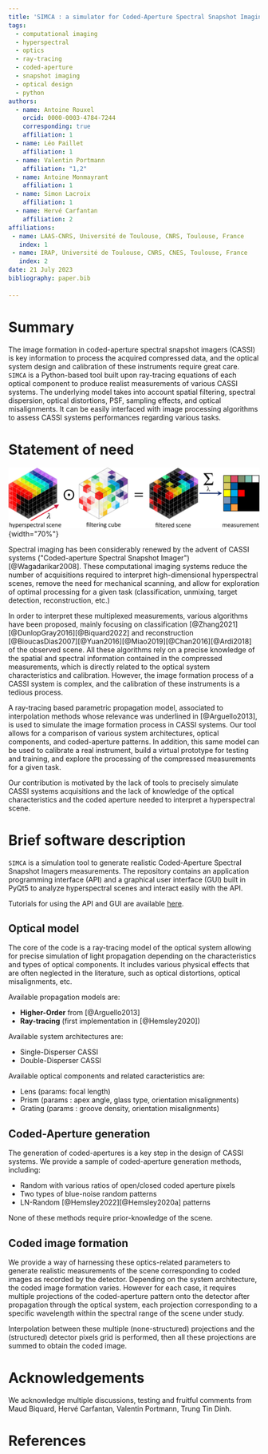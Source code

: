 ```yaml
---
title: 'SIMCA : a simulator for Coded-Aperture Spectral Snapshot Imaging (CASSI)'
tags:
  - computational imaging
  - hyperspectral
  - optics
  - ray-tracing
  - coded-aperture
  - snapshot imaging
  - optical design
  - python
authors:
  - name: Antoine Rouxel
    orcid: 0000-0003-4784-7244
    corresponding: true 
    affiliation: 1
  - name: Léo Paillet
    affiliation: 1
  - name: Valentin Portmann
    affiliation: "1,2"
  - name: Antoine Monmayrant
    affiliation: 1
  - name: Simon Lacroix
    affiliation: 1
  - name: Hervé Carfantan
    affiliation: 2
affiliations:
 - name: LAAS-CNRS, Université de Toulouse, CNRS, Toulouse, France
   index: 1
 - name: IRAP, Université de Toulouse, CNRS, CNES, Toulouse, France
   index: 2
date: 21 July 2023
bibliography: paper.bib

---
```


# Summary

The image formation in coded-aperture spectral snapshot imagers (CASSI) is key information to process the acquired compressed data, and the optical system design and calibration of these instruments require great care.  
`SIMCA` is a Python-based tool built upon ray-tracing equations of each optical component to produce realist measurements of various CASSI systems.
The underlying model takes into account spatial filtering, spectral dispersion, optical distortions, PSF, sampling effects, and optical misalignments.
It can be easily interfaced with image processing algorithms to assess CASSI systems performances regarding various tasks.

# Statement of need
![Working principle of a Double-Disperser CASSI.\label{fig:DD-CASSI}](DD-CASSI.png){width="70%"}

Spectral imaging has been considerably renewed by the advent of CASSI systems ("Coded-aperture Spectral Snapshot Imager") [@Wagadarikar2008]. 
These computational imaging systems reduce the number of acquisitions required to interpret high-dimensional hyperspectral scenes, remove the need for mechanical scanning, and allow for exploration of optimal processing for a given task (classification, unmixing, target detection, reconstruction, etc.) 


In order to interpret these multiplexed measurements, various algorithms have been proposed, mainly focusing on classification [@Zhang2021][@DunlopGray2016][@Biquard2022] and reconstruction [@BioucasDias2007][@Yuan2016][@Miao2019][@Chan2016][@Ardi2018] of the observed scene.
All these algorithms rely on a precise knowledge of the spatial and spectral information contained in the compressed measurements, which is directly related to the optical system characteristics and calibration.
However, the image formation process of a CASSI system is complex, and the calibration of these instruments is a tedious process.

A ray-tracing based parametric propagation model, associated to interpolation methods whose relevance was underlined in [@Arguello2013], is used to simulate the image formation process in CASSI systems.
Our tool allows for a comparison of various system architectures, optical components, and coded-aperture patterns.
In addition, this same model can be used to calibrate a real instrument, build a virtual prototype for testing and training, and explore the processing of the compressed measurements for a given task.

Our contribution is motivated by the lack of tools to precisely simulate CASSI systems acquisitions and the lack of knowledge of the optical characteristics and the coded aperture needed to interpret a hyperspectral scene.

# Brief software description

`SIMCA` is a simulation tool to generate realistic Coded-Aperture Spectral Snapshot Imagers measurements.
The repository contains an application programming interface (API) and a graphical user interface (GUI) built in PyQt5 to analyze hyperspectral scenes and interact easily with the API.

Tutorials for using the API and GUI are available [here](https://a-rouxel.github.io/simca/).

## Optical model
The core of the code is a ray-tracing model of the optical system allowing for precise simulation of light propagation depending on the characteristics and types of optical components.
It includes various physical effects that are often neglected in the literature, such as optical distortions, optical misalignments, etc.

Available propagation models are:

- **Higher-Order** from [@Arguello2013]
- **Ray-tracing** (first implementation in [@Hemsley2020])

Available system architectures are:

- Single-Disperser CASSI
- Double-Disperser CASSI

Available optical components and related caracteristics are:

- Lens (params: focal length)
- Prism (params : apex angle, glass type, orientation misalignments)
- Grating (params : groove density, orientation misalignments)

## Coded-Aperture generation

The generation of coded-apertures is a key step in the design of CASSI systems.
We provide a sample of coded-aperture generation methods, including:

- Random with various ratios of open/closed coded aperture pixels
- Two types of blue-noise random patterns
- LN-Random [@Hemsley2022][@Hemsley2020a] patterns

None of these methods require prior-knowledge of the scene.

## Coded image formation
  
We provide a way of harnessing these optics-related parameters to generate realistic measurements of the scene corresponding to coded images as recorded by the detector.
Depending on the system architecture, the coded image formation varies.
However for each case, it requires multiple projections of the coded-aperture pattern onto the detector after propagation through the optical system, each projection corresponding to a specific wavelength within the spectral range of the scene under study.

Interpolation between these multiple (none-structured) projections and the (structured) detector pixels grid is performed, then all these projections are summed to obtain the coded image.


# Acknowledgements

We acknowledge multiple discussions, testing and fruitful comments from Maud Biquard, Hervé Carfantan, Valentin Portmann, Trung Tin Dinh.

# References
